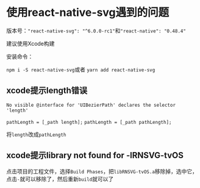 # 使用react-native-svg遇到的问题

版本号：`"react-native-svg": "^6.0.0-rc1"`和`"react-native": "0.48.4"`

建议使用Xcode构建

安装命令：

`npm i -S react-native-svg`或者
`yarn add react-native-svg`

## xcode提示length错误

`No visible @interface for 'UIBezierPath' declares the selector 'length'`

`pathLength = [_path length];`
`pathLength = [_path pathLength];`

将`length`改成`pathLength`

## xcode提示library not found for -lRNSVG-tvOS

点击项目的工程文件，选择`Build Phases`，把`libRNSVG-tvOS.a`移除掉，选中它，点击`-`就可以移除了，然后重新`build`就可以了
